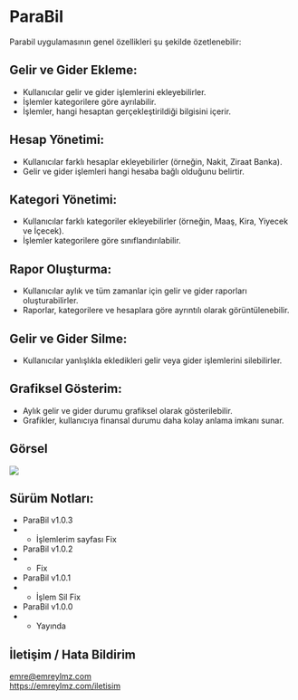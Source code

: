 # ParaBil

Parabil uygulamasının genel özellikleri şu şekilde özetlenebilir:

## Gelir ve Gider Ekleme:
- Kullanıcılar gelir ve gider işlemlerini ekleyebilirler.
- İşlemler kategorilere göre ayrılabilir.
- İşlemler, hangi hesaptan gerçekleştirildiği bilgisini içerir.

## Hesap Yönetimi:
- Kullanıcılar farklı hesaplar ekleyebilirler (örneğin, Nakit, Ziraat Banka).
- Gelir ve gider işlemleri hangi hesaba bağlı olduğunu belirtir.

## Kategori Yönetimi:
- Kullanıcılar farklı kategoriler ekleyebilirler (örneğin, Maaş, Kira, Yiyecek ve İçecek).
- İşlemler kategorilere göre sınıflandırılabilir.

## Rapor Oluşturma:
- Kullanıcılar aylık ve tüm zamanlar için gelir ve gider raporları oluşturabilirler.
- Raporlar, kategorilere ve hesaplara göre ayrıntılı olarak görüntülenebilir.

## Gelir ve Gider Silme:
- Kullanıcılar yanlışlıkla ekledikleri gelir veya gider işlemlerini silebilirler.

## Grafiksel Gösterim:
- Aylık gelir ve gider durumu grafiksel olarak gösterilebilir.
- Grafikler, kullanıcıya finansal durumu daha kolay anlama imkanı sunar.

## Görsel
![](https://i.hizliresim.com/7e0evmb.PNG)

## Sürüm Notları: 

- ParaBil v1.0.3
- - İşlemlerim sayfası Fix
- ParaBil v1.0.2
- - Fix 
- ParaBil v1.0.1
- - İşlem Sil Fix
- ParaBil v1.0.0
- - Yayında



## İletişim / Hata Bildirim
emre@emreylmz.com <br>
https://emreylmz.com/iletisim <br>
